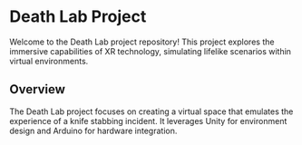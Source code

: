 # Death Lab Project

Welcome to the Death Lab project repository! This project explores the immersive capabilities of XR technology, simulating lifelike scenarios within virtual environments.

## Overview

The Death Lab project focuses on creating a virtual space that emulates the experience of a knife stabbing incident. It leverages Unity for environment design and Arduino for hardware integration.

